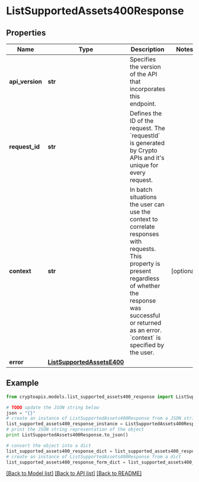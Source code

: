 # ListSupportedAssets400Response


## Properties
Name | Type | Description | Notes
------------ | ------------- | ------------- | -------------
**api_version** | **str** | Specifies the version of the API that incorporates this endpoint. | 
**request_id** | **str** | Defines the ID of the request. The &#x60;requestId&#x60; is generated by Crypto APIs and it&#39;s unique for every request. | 
**context** | **str** | In batch situations the user can use the context to correlate responses with requests. This property is present regardless of whether the response was successful or returned as an error. &#x60;context&#x60; is specified by the user. | [optional] 
**error** | [**ListSupportedAssetsE400**](ListSupportedAssetsE400.md) |  | 

## Example

```python
from cryptoapis.models.list_supported_assets400_response import ListSupportedAssets400Response

# TODO update the JSON string below
json = "{}"
# create an instance of ListSupportedAssets400Response from a JSON string
list_supported_assets400_response_instance = ListSupportedAssets400Response.from_json(json)
# print the JSON string representation of the object
print ListSupportedAssets400Response.to_json()

# convert the object into a dict
list_supported_assets400_response_dict = list_supported_assets400_response_instance.to_dict()
# create an instance of ListSupportedAssets400Response from a dict
list_supported_assets400_response_form_dict = list_supported_assets400_response.from_dict(list_supported_assets400_response_dict)
```
[[Back to Model list]](../README.md#documentation-for-models) [[Back to API list]](../README.md#documentation-for-api-endpoints) [[Back to README]](../README.md)


